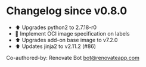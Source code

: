 # Changelog since v0.8.0
- ⬆ Upgrades python2 to 2.7.18-r0 
- 🔨 Implement OCI image specification on labels 
- ⬆ Upgrades add-on base image to v7.2.0 
- ⬆ Updates jinja2 to v2.11.2 (#86)

Co-authored-by: Renovate Bot <bot@renovateapp.com> 
